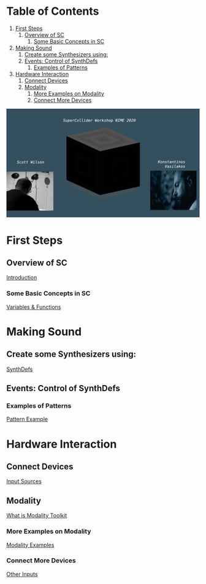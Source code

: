 
# Table of Contents

1.  [First Steps](#org6969ff3)
    1.  [Overview of SC](#org93f3d9e)
        1.  [Some Basic Concepts in SC](#org047d583)
2.  [Making Sound](#org4cd6b44)
    1.  [Create some Synthesizers using:](#org23bcf83)
    2.  [Events: Control of SynthDefs](#org3535696)
        1.  [Examples of Patterns](#org21a6509)
3.  [Hardware Interaction](#org7f8b519)
    1.  [Connect Devices](#orgfb3c51f)
    2.  [Modality](#org1acb9b5)
        1.  [More Examples on Modality](#org8a610b7)
        2.  [Connect More Devices](#orge52b953)

![img](./img/sc-workshop-NIME2020.png)


<a id="org6969ff3"></a>

# First Steps


<a id="org93f3d9e"></a>

## Overview of SC

[Introduction](first-steps/Introduction.md)


<a id="org047d583"></a>

### Some Basic Concepts in SC

[Variables & Functions](first-steps/Basics.md)


<a id="org4cd6b44"></a>

# Making Sound


<a id="org23bcf83"></a>

## Create some Synthesizers using:

[SynthDefs](first-steps/SynthDefs.md)


<a id="org3535696"></a>

## Events: Control of SynthDefs


<a id="org21a6509"></a>

### Examples of Patterns

[Pattern Example](Interaction/Pattern-examples.md)


<a id="org7f8b519"></a>

# Hardware Interaction


<a id="orgfb3c51f"></a>

## Connect Devices

[Input Sources](Interaction/Input-Sources.md)


<a id="org1acb9b5"></a>

## Modality

[What is Modality Toolkit](https://modalityteam.github.io)


<a id="org8a610b7"></a>

### More Examples on Modality

[Modality Examples](Interaction/Modality-Examples.md)


<a id="orge52b953"></a>

### Connect More Devices

[Other Inputs](Interaction/Other-Inputs.md)


